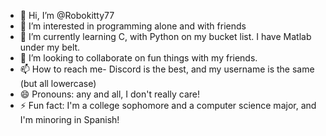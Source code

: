 - 👋 Hi, I’m @Robokitty77
- 👀 I’m interested in programming alone and with friends
- 🌱 I’m currently learning C, with Python on my bucket list. I have Matlab under my belt.
- 💞️ I’m looking to collaborate on fun things with my friends. 
- 📫 How to reach me- Discord is the best, and my username is the same (but all lowercase)
- 😄 Pronouns: any and all, I don't really care!
- ⚡ Fun fact: I'm a college sophomore and a computer science major, and I'm minoring in Spanish!

<!---
Robokitty77/Robokitty77 is a ✨ special ✨ repository because its `README.md` (this file) appears on your GitHub profile.
You can click the Preview link to take a look at your changes.
--->
